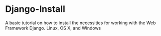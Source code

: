 # Django-Install
A basic tutorial on how to install the necessities for working with the Web Framework Django. Linux, OS X, and Windows

